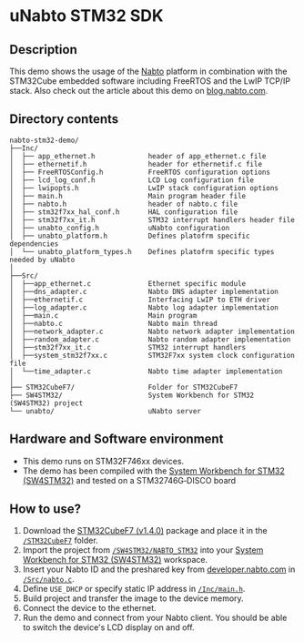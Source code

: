 # uNabto STM32 SDK

## Description

This demo shows the usage of the [Nabto](http://www.nabto.com/) platform in combination with the STM32Cube embedded software including FreeRTOS and the LwIP TCP/IP stack. Also check out the article about this demo on [blog.nabto.com](https://blog.nabto.com/2016/04/24/nabto-freertos-running-on-cortex-m7-using-the-st-stm32f746g-disco-board/).

## Directory contents

```
nabto-stm32-demo/
├──Inc/
│  ├── app_ethernet.h             header of app_ethernet.c file
│  ├── ethernetif.h               header for ethernetif.c file
│  ├── FreeRTOSConfig.h           FreeRTOS configuration options
│  ├── lcd_log_conf.h             LCD Log configuration file
│  ├── lwipopts.h                 LwIP stack configuration options
│  ├── main.h                     Main program header file
│  ├── nabto.h                    header of nabto.c file
│  ├── stm32f7xx_hal_conf.h       HAL configuration file
│  ├── stm32f7xx_it.h             STM32 interrupt handlers header file
│  ├── unabto_config.h            uNabto configuration
│  ├── unabto_platform.h          Defines platofrm specific dependencies
│  └── unabto_platform_types.h    Defines platofrm specific types needed by uNabto
│
├──Src/
│  ├──app_ethernet.c              Ethernet specific module
│  ├──dns_adapter.c               Nabto DNS adapter implementation
│  ├──ethernetif.c                Interfacing LwIP to ETH driver
│  ├──log_adapter.c               Nabto log adapter implementation
│  ├──main.c                      Main program
│  ├──nabto.c                     Nabto main thread
│  ├──network_adapter.c           Nabto network adapter implementation
│  ├──random_adapter.c            Nabto random adapter implementation
│  ├──stm32f7xx_it.c              STM32 interrupt handlers
│  ├──system_stm32f7xx.c          STM32F7xx system clock configuration file
│  └──time_adapter.c              Nabto time adapter implementation
│
├── STM32CubeF7/                  Folder for STM32CubeF7
├── SW4STM32/                     System Workbench for STM32 (SW4STM32) project
└── unabto/                       uNabto server
```
  
## Hardware and Software environment

- This demo runs on STM32F746xx devices.
- The demo has been compiled with the [System Workbench for STM32 (SW4STM32)][sw4stm32] and tested on a STM32746G&#x2011;DISCO board

## How to use?

1. Download the [STM32CubeF7 (v1.4.0)][stm32cubef7] package and place it in the [`/STM32CubeF7`](/STM32CubeF7) folder.
2. Import the project from [`/SW4STM32/NABTO_STM32`](/SW4STM32/NABTO_STM32) into your [System Workbench for STM32 (SW4STM32)][sw4stm32] workspace.
3. Insert your Nabto ID and the preshared key from [developer.nabto.com](http://developer.nabto.com/) in [`/Src/nabto.c`](/Src/nabto.c). 
4. Define `USE_DHCP` or specify static IP address in [`/Inc/main.h`](/Inc/main.h).
5. Build project and transfer the image to the device memory.
6. Connect the device to the ethernet.
7. Run the demo and connect from your Nabto client. You should be able to switch the device's LCD display on and off.

[stm32cubef7]: http://www2.st.com/content/st_com/en/products/embedded-software/mcus-embedded-software/stm32-embedded-software/stm32cube-embedded-software/stm32cubef7.html
[sw4stm32]: http://www.st.com/sw4stm32

